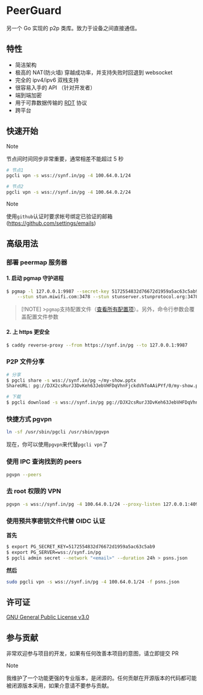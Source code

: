 # PeerGuard

另一个 Go 实现的 p2p 类库。致力于设备之间直接通信。

## 特性

- 简洁架构
- 极高的 NAT(防火墙) 穿越成功率，并支持失败时回退到 websocket
- 完全的 ipv4/ipv6 双栈支持
- 很容易入手的 API （针对开发者）
- 端到端加密
- 用于可靠数据传输的 [RDT](https://github.com/sigcn/pg/tree/main/rdt) 协议
- 跨平台

## 快速开始

> [!NOTE]
> 节点间时间同步非常重要，通常相差不能超过 5 秒

```sh
# 节点1
pgcli vpn -s wss://synf.in/pg -4 100.64.0.1/24
```

```sh
# 节点2
pgcli vpn -s wss://synf.in/pg -4 100.64.0.2/24
```

> [!NOTE]
> 使用`github`认证时要求帐号绑定已验证的邮箱 (https://github.com/settings/emails)

## 高级用法

### 部署 peermap 服务器

#### 1. 启动 pgmap 守护进程

```sh
$ pgmap -l 127.0.0.1:9987 --secret-key 5172554832d76672d1959a5ac63c5ab9 \
    --stun stun.miwifi.com:3478 --stun stunserver.stunprotocol.org:3478
```

> [!NOTE] >`pgmap`支持配置文件（[查看所有配置项](https://github.com/sigcn/pg/blob/main/peermap/config.go#L20)）。另外，命令行参数会覆盖配置文件参数

#### 2. 上 https 更安全

```sh
$ caddy reverse-proxy --from https://synf.in/pg --to 127.0.0.1:9987
```

### P2P 文件分享

```sh
# 分享
$ pgcli share -s wss://synf.in/pg ~/my-show.pptx
ShareURL: pg://DJX2csRurJ3DvKeh63JebVHFDqVhnFjckdVhToAAiPYf/0/my-show.pptx
```

```sh
# 下载
$ pgcli download -s wss://synf.in/pg pg://DJX2csRurJ3DvKeh63JebVHFDqVhnFjckdVhToAAiPYf/0/my-show.pptx
```

### 快捷方式 pgvpn

```sh
ln -sf /usr/sbin/pgcli /usr/sbin/pgvpn
```

现在，你可以使用`pgvpn`来代替`pgcli vpn`了

### 使用 IPC 查询找到的 peers

```sh
pgvpn --peers
```

### 去 root 权限的 VPN

```sh
pgvpn -s wss://synf.in/pg -4 100.64.0.1/24 --proxy-listen 127.0.0.1:4090 --forward tcp://127.0.0.1:80 --forward udp://8.8.8.8:53
```

### 使用预共享密钥文件代替 OIDC 认证

**首先**

```sh
$ export PG_SECRET_KEY=5172554832d76672d1959a5ac63c5ab9
$ export PG_SERVER=wss://synf.in/pg
$ pgcli admin secret --network "<email>" --duration 24h > psns.json
```

**然后**

```sh
sudo pgcli vpn -s wss://synf.in/pg -4 100.64.0.1/24 -f psns.json
```

## 许可证

[GNU General Public License v3.0](https://github.com/sigcn/pg/blob/main/LICENSE)

## 参与贡献

非常欢迎参与项目的开发，如果有任何改善本项目的意图，请立即提交 PR

> [!NOTE]
> 我维护了一个功能更强的专业版本，是闭源的。任何贡献在开源版本的代码都可能被闭源版本采用，如果介意请不要参与贡献。
